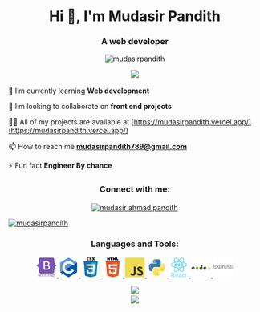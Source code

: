 






<h1 align="center">Hi 👋, I'm Mudasir Pandith</h1>
<h3 align="center">A  web developer</h3>

<p align="center"> 
  <img src="https://komarev.com/ghpvc/?username=mudasirpandith&label=Profile%20views&color=0e75b6&style=flat" alt="mudasirpandith" /> 
</p>

<p align="center">
<img src="https://media.giphy.com/media/gH3LO09IOiZIqePwv9/giphy.gif" width="50" />
</p> 


🌱 I’m currently learning **Web development**</p>

👯 I’m looking to collaborate on **front end projects**</p>

 👨‍💻 All of my projects are available at [https://mudasirpandith.vercel.app/](https://mudasirpandith.vercel.app/)</p>

📫 How to reach me **mudasirpandith789@gmail.com**


⚡ Fun fact **Engineer By chance**

<h3 align="center">Connect with me:</h3>
<p align="center">
<a href="https://linkedin.com/in/mudasir ahmad pandith" target="blank"><img align="center" src="https://raw.githubusercontent.com/rahuldkjain/github-profile-readme-generator/master/src/images/icons/Social/linked-in-alt.svg" alt="mudasir ahmad pandith" height="20" width="30" /></a>
</p>
<p align="left"> <a href="https://github.com/ryo-ma/github-profile-trophy"><img src="https://github-profile-trophy.vercel.app/?username=mudasirpandith" alt="mudasirpandith" /></a> </p>

<h3 align="center">Languages and Tools:</h3>
<p align="center"> 
  <a padding="60" href="#"> <img src="https://raw.githubusercontent.com/devicons/devicon/master/icons/bootstrap/bootstrap-plain-wordmark.svg" alt="bootstrap" width="40" height="40"/> </a> 
  <a href="#"> <img src="https://raw.githubusercontent.com/devicons/devicon/master/icons/c/c-original.svg" alt="c" width="40" height="40"/> </a>
  <a href="#"> <img src="https://raw.githubusercontent.com/devicons/devicon/master/icons/css3/css3-original-wordmark.svg" alt="css3" width="40" height="40"/> </a> 
  <a href="#"> <img src="https://raw.githubusercontent.com/devicons/devicon/master/icons/html5/html5-original-wordmark.svg" alt="html5" width="40" height="40"/> </a> 
  <a href="#"> <img src="https://raw.githubusercontent.com/devicons/devicon/master/icons/javascript/javascript-original.svg" alt="javascript" width="40" height="40"/> </a> 
  <a href="#"> <img src="https://raw.githubusercontent.com/devicons/devicon/master/icons/python/python-original.svg" alt="python" width="40" height="40"/> </a> 
  <a href="#"> <img src="https://raw.githubusercontent.com/devicons/devicon/master/icons/react/react-original-wordmark.svg" alt="react" width="40" height="40"/> </a> 
  <a href="#"> <img src="https://raw.githubusercontent.com/devicons/devicon/master/icons/nodejs/nodejs-original-wordmark.svg" alt="node.js" width="40" height="40"/> </a> 
  <a href="#"> <img src="https://raw.githubusercontent.com/devicons/devicon/master/icons/express/express-original-wordmark.svg" alt="react" width="40" height="40"/> </a> 

</p>


<p align="center">
<img  src="https://github-readme-stats.vercel.app/api?username=mudasirpandith&&show_icons=true&title_color=000&icon_color=FF449F&text_color=000&bg_color=FFF5B7" />
</br>
<img  src="https://github-readme-stats.vercel.app/api/top-langs/?username=mudasirpandith&&show_icons=true&title_color=000&icon_color=FF449F&text_color=000&bg_color=FFF5B7" />
</p>
